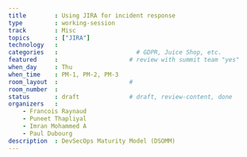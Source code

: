 ```yaml
---
title        : Using JIRA for incident response
type         : working-session
track        : Misc
topics       : ["JIRA"]
technology   :
categories   :                      # GDPR, Juice Shop, etc.
featured     :                    # review with summit team "yes"
when_day     : Thu
when_time    : PM-1, PM-2, PM-3                  
room_layout  :                    #
room_number  :
status       : draft              # draft, review-content, done
organizers   :
    - Francois Raynaud
    - Puneet Thapliyal
    - Imran Mohammed A
    - Paul Dubourg
description  : DevSecOps Maturity Model (DSOMM)
---
```


<!-- (add more details about DevSecOps Maturity Model here)

## WHY

(...)

## What

(...)

## Outcomes

(...)

## References

(...) -->
